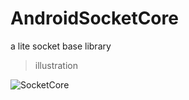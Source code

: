 # AndroidSocketCore
a lite socket base library

> illustration

![SocketCore](https://www.processon.com/chart_image/5886c9d4e4b049e795e10e2e.png)
